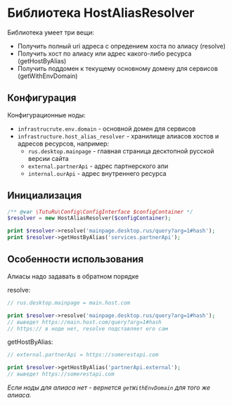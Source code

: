 # Библиотека HostAliasResolver

Библиотека умеет три вещи:
* Получить полный uri адреса с опредением хоста по алиасу (resolve)
* Получить хост по алиасу или адрес какого-либо ресурса (getHostByAlias)
* Получить поддомен к текущему основному домену для сервисов (getWithEnvDomain)

## Конфигурация

Конфигурационные ноды:
* `infrastrucrute.env.domain` - основной домен для сервисов
* `infrastructure.host_alias_resolver` - хранилище алиасов хостов и адресов ресурсов, например:
  * `rus.desktop.mainpage` - главная страница десктопной русской версии сайта
  * `external.partnerApi` - адрес партнерского апи
  * `internal.ourApi` - адрес внутреннего ресурса

## Инициализация

```php
/** @var \TutuRu\Config\ConfigInterface $configContainer */
$resolver = new HostAliasResolver($configContainer);

print $resolver->resolve('mainpage.desktop.rus/query?arg=1#hash');
print $resolver->getHostByAlias('services.partnerApi');
```

## Особенности использования
Алиасы надо задавать в обратном порядке

resolve:
```php
// rus.desktop.mainpage = main.host.com

print $resolver->resolve('mainpage.desktop.rus/query?arg=1#hash');
// выведет https://main.host.com/query?arg=1#hash
// https:// в ноде нет, resolve подставляет его сам 
``` 

getHostByAlias:
```php
// external.partnerApi = https://somerestapi.com

print $resolver->getHostByAlias('partnerApi.external');
// выведет https://somerestapi.com
```
*Если ноды для алиаса нет - вернется `getWithEnvDomain` для того же алиаса.*


